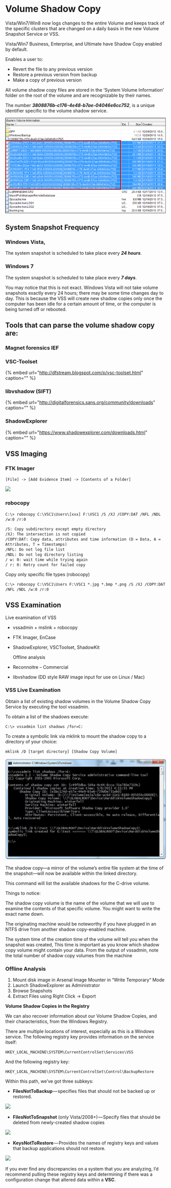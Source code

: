 # Volume Shadow Copy

Vista/Win7/Win8 now logs changes to the entire Volume and keeps track of the specific clusters that are changed on a daily basis in the new Volume Snapshot Service or VSS.

Vista/Win7 Business, Enterprise, and Ultimate have Shadow Copy enabled by default.

Enables a user to:

* Revert the file to any previous version 
* Restore a previous version from backup 
* Make a copy of previous version 

All volume shadow copy files are stored in the ‘System Volume Information’ folder on the root of the volume and are recognizable by their names.

The number _**3808876b-c176-4e48-b7ae-04046e6cc752**_, is a unique identifier specific to the volume shadow service.

![](../.gitbook/assets/vss.png)

## System Snapshot Frequency

### Windows Vista,

The system snapshot is scheduled to take place every _**24 hours**_.

### Windows 7

The system snapshot is scheduled to take place every _**7 days**_.

You may notice that this is not exact. Windows Vista will not take volume snapshots exactly every 24 hours; there may be some time changes day to day. This is because the VSS will create new shadow copies only once the computer has been idle for a certain amount of time, or the computer is being turned off or rebooted.

## Tools that can parse the volume shadow copy are:

### Magnet forensics IEF

### VSC-Toolset

{% embed url="http://dfstream.blogspot.com/p/vsc-toolset.html" caption="" %}

### libvshadow \(SIFT\)

{% embed url="http://digitalforensics.sans.org/community/downloads" caption="" %}

### ShadowExplorer

{% embed url="https://www.shadowexplorer.com/downloads.html" caption="" %}

## VSS Imaging

### FTK Imager

```text
[File] -> [Add Evidence Item] -> [Contents of a Folder]
```

![](../.gitbook/assets/vss_imaging.emf)

### robocopy

```text
C:\> robocopy C:\VSC1\Users\[xxx] F:\VSC1 /S /XJ /COPY:DAT /NFL /NDL /w:0 /r:0
```

```text
/S: Copy subdirectory except empty directory
/XJ: The intersection is not copied
/COPY:DAT: Copy data, attributes and time information (D = Data, A = Attributes, T = Timestamps)
/NFL: Do not log file list
/NDL: Do not log directory listing
/ w: 0: wait time while trying again
/ r: 0: Retry count for failed copy
```

Copy only specific file types \(robocopy\)

```text
C:\> robocopy C:\VSC1\Users F:\VSC1 *.jpg *.bmp *.png /S /XJ /COPY:DAT /NFL /NDL /w:0 /r:0
```

## VSS Examination

Live examination of VSS

* vssadmin + mslink + robocopy 
* FTK Imager, EnCase 
* ShadowExplorer, VSCToolset, ShadowKit

  Offline analysis

* Reconnoitre – Commercial
* libvshadow \(DD style RAW image input for use on Linux / Mac\)

### VSS Live Examination

Obtain a list of existing shadow volumes in the Volume Shadow Copy Service by executing the tool vssadmin.

To obtain a list of the shadows execute:

```text
C:\> vssadmin list shadows /for=C:
```

To create a symbolic link via mklink to mount the shadow copy to a directory of your choice:

```text
mklink /D [target directory] [Shadow Copy Volume]
```

![](../.gitbook/assets/vssadmin.png)

The shadow copy—a mirror of the volume’s entire file system at the time of the snapshot—will now be available within the linked directory.

This command will list the available shadows for the C-drive volume.

Things to notice:

The shadow copy volume is the name of the volume that we will use to examine the contents of that specific volume. You might want to write the exact name down.

The originating machine would be noteworthy if you have plugged in an NTFS drive from another shadow copy-enabled machine.

The system time of the creation time of the volume will tell you when the snapshot was created, This time is important as you know which shadow copy volume might contain your data. From the output of vssadmin, note the total number of shadow copy volumes from the machine

### Offline Analysis

1. Mount disk image in Arsenal Image Mounter in “Write Temporary“ Mode
2. Launch ShadowExplorer as Administrator
3. Browse Snapshots
4. Extract Files using Right Click -&gt; Export  

**Volume Shadow Copies in the Registry**

We can also recover information about our Volume Shadow Copies, and their characteristics, from the Windows Registry. 

There are multiple locations of interest, especially as this is a Windows service. The following registry key provides information on the service itself:

```text
HKEY_LOCAL_MACHINE\SYSTEM\CurrentControlSet\Services\VSS
```

And the following registry key:

```text
HKEY_LOCAL_MACHINE\SYSTEM\CurrentControlSet\Control\BackupRestore
```

Within this path, we’ve got three subkeys:

* **FilesNotToBackup** — specifies files that should not be backed up or restored.

![](https://cdn-images-1.medium.com/max/800/1*h0eanKZRWGlAHpF83ngD4A.png)

* **FilesNotToSnapshot** \(only Vista/2008+\) — Specify files that should be deleted from newly-created shadow copies

![](https://cdn-images-1.medium.com/max/800/1*wgJ2jMEQiD_ITHAOACSGcg.png)

* **KeysNotToRestore** — Provides the names of registry keys and values that backup applications should not restore.

![](https://cdn-images-1.medium.com/max/800/1*5B_Ixpyn2paMOCllAY2exg.png)

If you ever find any discrepancies on a system that you are analyzing, I’d recommend pulling these registry keys and determining if there was a configuration change that altered data within a **VSC**.


